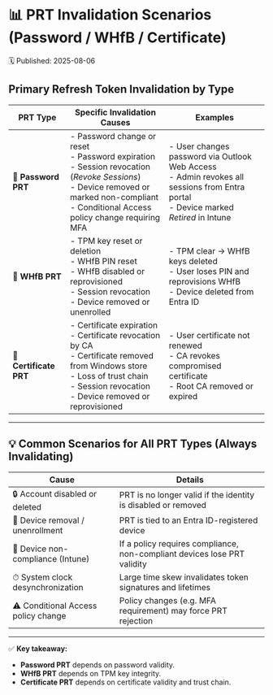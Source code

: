 # 📊 PRT Invalidation Scenarios (Password / WHfB / Certificate)
🗓️ Published: 2025-08-06

## Primary Refresh Token Invalidation by Type

| **PRT Type** | **Specific Invalidation Causes** | **Examples** |
|--------------|----------------------------------|--------------|
| **🔑 Password PRT** | - Password change or reset<br>- Password expiration<br>- Session revocation (*Revoke Sessions*)<br>- Device removed or marked non-compliant<br>- Conditional Access policy change requiring MFA | - User changes password via Outlook Web Access<br>- Admin revokes all sessions from Entra portal<br>- Device marked *Retired* in Intune |
| **🔐 WHfB PRT** | - TPM key reset or deletion<br>- WHfB PIN reset<br>- WHfB disabled or reprovisioned<br>- Session revocation<br>- Device removed or unenrolled | - TPM clear → WHfB keys deleted<br>- User loses PIN and reprovisions WHfB<br>- Device deleted from Entra ID |
| **📜 Certificate PRT** | - Certificate expiration<br>- Certificate revocation by CA<br>- Certificate removed from Windows store<br>- Loss of trust chain<br>- Session revocation<br>- Device removed or reprovisioned | - User certificate not renewed<br>- CA revokes compromised certificate<br>- Root CA removed or expired |

---

## 💡 Common Scenarios for All PRT Types (Always Invalidating)

| **Cause** | **Details** |
|-----------|-------------|
| 🔒 Account disabled or deleted | PRT is no longer valid if the identity is disabled or removed |
| 🧹 Device removal / unenrollment | PRT is tied to an Entra ID-registered device |
| 📵 Device non-compliance (Intune) | If a policy requires compliance, non-compliant devices lose PRT validity |
| ⏱ System clock desynchronization | Large time skew invalidates token signatures and lifetimes |
| ⚠️ Conditional Access policy change | Policy changes (e.g. MFA requirement) may force PRT rejection |

---

✅ **Key takeaway:**  
- **Password PRT** depends on password validity.  
- **WHfB PRT** depends on TPM key integrity.  
- **Certificate PRT** depends on certificate validity and trust chain.
